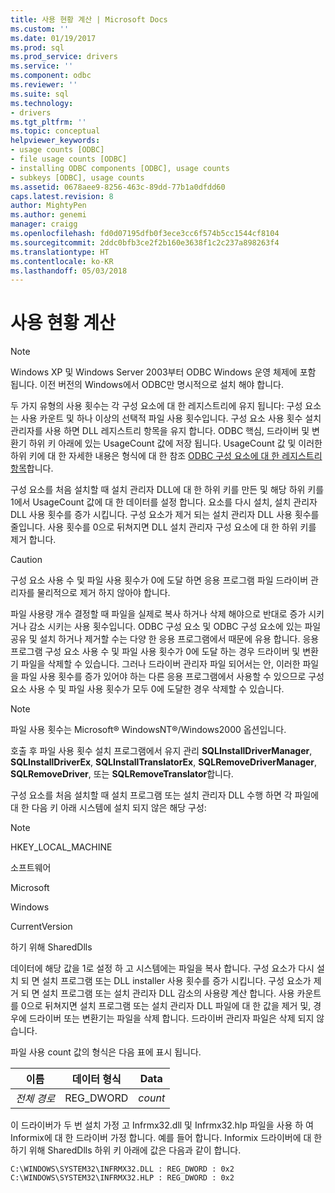 ```yaml
---
title: 사용 현황 계산 | Microsoft Docs
ms.custom: ''
ms.date: 01/19/2017
ms.prod: sql
ms.prod_service: drivers
ms.service: ''
ms.component: odbc
ms.reviewer: ''
ms.suite: sql
ms.technology:
- drivers
ms.tgt_pltfrm: ''
ms.topic: conceptual
helpviewer_keywords:
- usage counts [ODBC]
- file usage counts [ODBC]
- installing ODBC components [ODBC], usage counts
- subkeys [ODBC], usage counts
ms.assetid: 0678aee9-8256-463c-89dd-77b1a0dfdd60
caps.latest.revision: 8
author: MightyPen
ms.author: genemi
manager: craigg
ms.openlocfilehash: fd0d07195dfb0f3ece3cc6f574b5cc1544cf8104
ms.sourcegitcommit: 2ddc0bfb3ce2f2b160e3638f1c2c237a898263f4
ms.translationtype: HT
ms.contentlocale: ko-KR
ms.lasthandoff: 05/03/2018
---
```

# <a name="usage-counting"></a>사용 현황 계산
> [!NOTE]  
>  Windows XP 및 Windows Server 2003부터 ODBC Windows 운영 체제에 포함 됩니다. 이전 버전의 Windows에서 ODBC만 명시적으로 설치 해야 합니다.  
  
 두 가지 유형의 사용 횟수는 각 구성 요소에 대 한 레지스트리에 유지 됩니다: 구성 요소는 사용 카운트 및 하나 이상의 선택적 파일 사용 횟수입니다. 구성 요소 사용 횟수 설치 관리자를 사용 하면 DLL 레지스트리 항목을 유지 합니다. ODBC 핵심, 드라이버 및 변환기 하위 키 아래에 있는 UsageCount 값에 저장 됩니다. UsageCount 값 및 이러한 하위 키에 대 한 자세한 내용은 형식에 대 한 참조 [ODBC 구성 요소에 대 한 레지스트리 항목](../../../odbc/reference/install/registry-entries-for-odbc-components.md)합니다.  
  
 구성 요소를 처음 설치할 때 설치 관리자 DLL에 대 한 하위 키를 만든 및 해당 하위 키를 1에서 UsageCount 값에 대 한 데이터를 설정 합니다. 요소를 다시 설치, 설치 관리자 DLL 사용 횟수를 증가 시킵니다. 구성 요소가 제거 되는 설치 관리자 DLL 사용 횟수를 줄입니다. 사용 횟수를 0으로 뒤쳐지면 DLL 설치 관리자 구성 요소에 대 한 하위 키를 제거 합니다.  
  
> [!CAUTION]  
>  구성 요소 사용 수 및 파일 사용 횟수가 0에 도달 하면 응용 프로그램 파일 드라이버 관리자를 물리적으로 제거 하지 않아야 합니다.  
  
 파일 사용량 개수 결정할 때 파일을 실제로 복사 하거나 삭제 해야으로 반대로 증가 시키거나 감소 시키는 사용 횟수입니다. ODBC 구성 요소 및 ODBC 구성 요소에 있는 파일 공유 및 설치 하거나 제거할 수는 다양 한 응용 프로그램에서 때문에 유용 합니다. 응용 프로그램 구성 요소 사용 수 및 파일 사용 횟수가 0에 도달 하는 경우 드라이버 및 변환기 파일을 삭제할 수 있습니다. 그러나 드라이버 관리자 파일 되어서는 안, 이러한 파일을 파일 사용 횟수를 증가 있어야 하는 다른 응용 프로그램에서 사용할 수 있으므로 구성 요소 사용 수 및 파일 사용 횟수가 모두 0에 도달한 경우 삭제할 수 있습니다.  
  
> [!NOTE]  
>  파일 사용 횟수는 Microsoft® WindowsNT®/Windows2000 옵션입니다.  
  
 호출 후 파일 사용 횟수 설치 프로그램에서 유지 관리 **SQLInstallDriverManager**, **SQLInstallDriverEx**, **SQLInstallTranslatorEx**, **SQLRemoveDriverManager**, **SQLRemoveDriver**, 또는 **SQLRemoveTranslator**합니다.  
  
 구성 요소를 처음 설치할 때 설치 프로그램 또는 설치 관리자 DLL 수행 하면 각 파일에 대 한 다음 키 아래 시스템에 설치 되지 않은 해당 구성:  
  
> [!NOTE]  
>  HKEY_LOCAL_MACHINE  
>   
>  소프트웨어  
>   
>  Microsoft  
>   
>  Windows  
>   
>  CurrentVersion  
>   
>  하기 위해 SharedDlls  
  
 데이터에 해당 값을 1로 설정 하 고 시스템에는 파일을 복사 합니다. 구성 요소가 다시 설치 되 면 설치 프로그램 또는 DLL installer 사용 횟수를 증가 시킵니다. 구성 요소가 제거 되 면 설치 프로그램 또는 설치 관리자 DLL 감소의 사용량 계산 합니다. 사용 카운트를 0으로 뒤쳐지면 설치 프로그램 또는 설치 관리자 DLL 파일에 대 한 값을 제거 및, 경우에 드라이버 또는 변환기는 파일을 삭제 합니다. 드라이버 관리자 파일은 삭제 되지 않습니다.  
  
 파일 사용 count 값의 형식은 다음 표에 표시 됩니다.  
  
|이름|데이터 형식|Data|  
|----------|---------------|----------|  
|*전체 경로*|REG_DWORD|*count*|  
  
 이 드라이버가 두 번 설치 가정 고 Infrmx32.dll 및 Infrmx32.hlp 파일을 사용 하 여 Informix에 대 한 드라이버 가정 합니다. 예를 들어 합니다. Informix 드라이버에 대 한 하기 위해 SharedDlls 하위 키 아래에 값은 다음과 같이 합니다.  
  
```  
C:\WINDOWS\SYSTEM32\INFRMX32.DLL : REG_DWORD : 0x2  
C:\WINDOWS\SYSTEM32\INFRMX32.HLP : REG_DWORD : 0x2  
```
